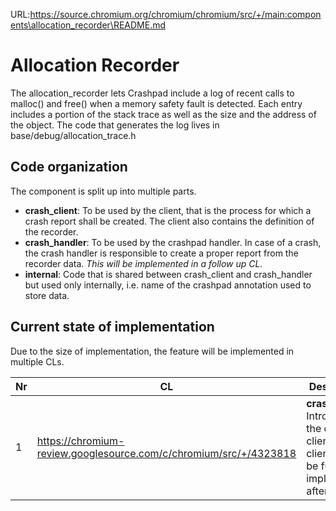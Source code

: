 URL:https://source.chromium.org/chromium/chromium/src/+/main:components\allocation_recorder\README.md
# Allocation Recorder
The allocation_recorder lets Crashpad include a log of recent calls to malloc()
and free() when a memory safety fault is detected. Each entry includes a portion
of the stack trace as well as the size and the address of the object. The code
that generates the log lives in base/debug/allocation_trace.h

## Code organization
The component is split up into multiple parts.
 - **crash_client**: To be used by the client, that is the process for which
   a crash report shall be created. The client also contains the definition of
   the recorder.
 - **crash_handler**: To be used by the crashpad handler. In case of a crash, the
   crash handler is responsible to create a proper report from the recorder data.
   *This will be implemented in a follow up CL.*
 - **internal**: Code that is shared between crash_client and crash_handler but
   used only internally, i.e. name of the crashpad annotation used to store
   data.

## Current state of implementation
Due to the size of implementation, the feature will be implemented in multiple
CLs.

| Nr | CL | Description |
| -- | -- | ----------- |
| 1  | https://chromium-review.googlesource.com/c/chromium/src/+/4323818 | **crash_client**:  Introduce the crash client. The client should be fully implemented afterwards. |
